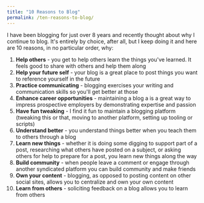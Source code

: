 ```yaml
---
title: "10 Reasons to Blog"
permalink: /ten-reasons-to-blog/
---
```


I have been blogging for just over 8 years and recently thought about why I continue to blog. It's entirely by choice, after all, but I keep doing it and here are 10 reasons, in no particular order, why:

1. **Help others** - you get to help others learn the things you've learned. It feels good to share with others and help them along
1. **Help your future self** - your blog is a great place to post things you want to reference yourself in the future
1. **Practice communicating** - blogging exercises your writing and communication skills so you'll get better at those
1. **Enhance career opportunities** - maintaining a blog a is a great way to impress prospective employers by demonstrating expertise and passion
1. **Have fun tweaking** - I find it fun to maintain a blogging platform (tweaking this or that, moving to another platform, setting up tooling or scripts)
1. **Understand better** - you understand things better when you teach them to others through a blog
1. **Learn new things** - whether it is doing some digging to support part of a post, researching what others have posted on a subject, or asking others for help to prepare for a post, you learn new things along the way
1. **Build community** - when people leave a comment or engage through another syndicated platform you can build community and make friends
1. **Own your content** - blogging, as opposed to posting content on other social sites, allows you to centralize and own your own content
1. **Learn from others** - soliciting feedback on a blog allows you to learn from others
